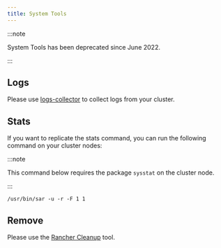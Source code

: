 ```yaml
---
title: System Tools
---
```


:::note

System Tools has been deprecated since June 2022.

:::

## Logs

Please use [logs-collector](https://github.com/rancherlabs/support-tools/tree/master/collection/rancher/v2.x/logs-collector) to collect logs from your cluster.

## Stats

If you want to replicate the stats command, you can run the following command on your cluster nodes:

:::note

This command below requires the package `sysstat` on the cluster node.

:::

```
/usr/bin/sar -u -r -F 1 1
```

## Remove

Please use the [Rancher Cleanup](https://github.com/rancher/rancher-cleanup) tool.
